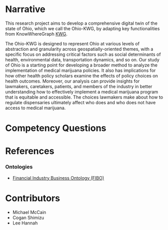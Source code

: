 # Narrative

This research project aims to develop a comprehensive digital twin of the state of Ohio, which we call the Ohio-KWG, by adapting key functionalities from KnowWhereGraph [KWG](https://knowwheregraph.org/).

The Ohio-KWG is designed to represent Ohio at various levels of abstraction and granularity across geospatially-oriented themes, with a specific focus on addressing critical factors such as social determinants of health, environmental data, transportation dynamics, and so on. Our study of Ohio is a starting point for developing a broader method to analyze the implementation of medical marijuana policies. It also has implications for how other health policy scholars examine the effects of policy choices on health outcomes. Moreover, our analysis can provide insights for lawmakers, caretakers, patients, and members of the industry in better understanding how to effectively implement a medical marijuana program that is equitable and accessible. The choices lawmakers make about how to regulate dispensaries ultimately affect who does and who does not have access to medical marijuana.

# Competency Questions

# References

### Ontologies

- [Financial Industry Business Ontology (FIBO)](https://github.com/edmcouncil/fibo)

# Contributors

- Michael McCain
- Cogan Shimizu
- Lee Hannah
